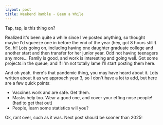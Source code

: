 ```yaml
---
layout: post
title: Weekend Ramble - Been a While
---
```

Tap, tap, is this thing on?

Realized it's been quite a while since I've posted anything, so thought maybe I'd 
squeeze one in before the end of the year (hey, got 8 hours still!).  So, hi!  Lots going
on, including having one daughter graduate college and another start and then transfer for
her junior year.  Odd not having teenagers any more...  Family is good, and work is
interesting and going well.  Got some projects in the queue, and if I'm not totally
lame I'll start posting them here.

And oh yeah, there's that pandemic thing, you may have heard about it.  Lots written
about it as we approach year 3, so I don't have a lot to add, but here are a few
quick points:

- Vaccines work and are safe.  Get them.
- Masks help too.  Wear a good one, and cover your effing nose people! (had to get that out)
- People, learn some statistics will you?

Ok, rant over, such as it was.  Next post should be sooner than 2025!

